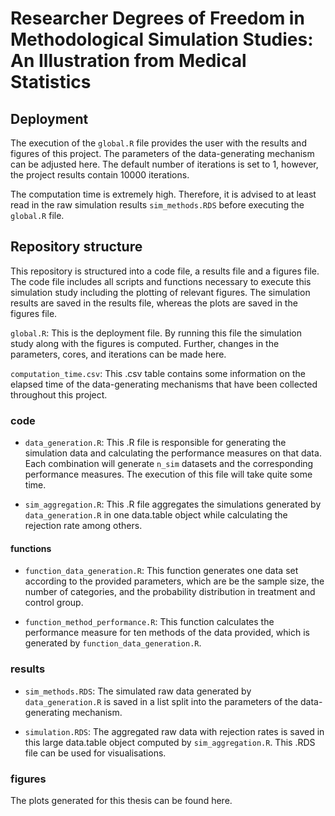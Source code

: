 # Researcher Degrees of Freedom in Methodological Simulation Studies: An Illustration from Medical Statistics



## Deployment 

The execution of the `global.R` file provides the user with the results and figures of this project. The parameters of the data-generating mechanism can be adjusted here. The default number of iterations is set to 1, however, the project results contain 10000 iterations.

The computation time is extremely high.
Therefore, it is advised to at least read in the raw simulation results `sim_methods.RDS` before executing the `global.R` file.


## Repository structure

This repository is structured into a code file, a results file and a figures file.
The code file includes all scripts and functions necessary to execute this simulation study including the plotting of relevant figures. 
The simulation results are saved in the results file, whereas the plots are saved in the figures file.

`global.R`: This is the deployment file. By running this file the simulation study along with the figures is computed. Further, changes in the parameters, cores, and iterations can be made here. 

`computation_time.csv`: This .csv table contains some information on the elapsed time of the data-generating mechanisms that have been collected throughout this project.


### code

* `data_generation.R`: This .R file is responsible for generating the simulation data and calculating the performance measures on that data. Each combination will generate `n_sim` datasets and the corresponding performance measures. The execution of this file will take quite some time.

* `sim_aggregation.R`: This .R file aggregates the simulations generated by `data_generation.R` in one data.table object while calculating the rejection rate among others.

#### functions

* `function_data_generation.R`: This function generates one data set according to the provided parameters, which are be the sample size, the number of categories, and the probability distribution in treatment and control group.

* `function_method_performance.R`: This function calculates the performance measure for ten methods of the data provided, which is generated by `function_data_generation.R`.

### results

* `sim_methods.RDS`: The simulated raw data generated by `data_generation.R` is saved in a list split into the parameters of the data-generating mechanism. 

* `simulation.RDS`: The aggregated raw data with rejection rates is saved in this large data.table object computed by `sim_aggregation.R`. This .RDS file can be used for visualisations.

### figures 

The plots generated for this thesis can be found here.




